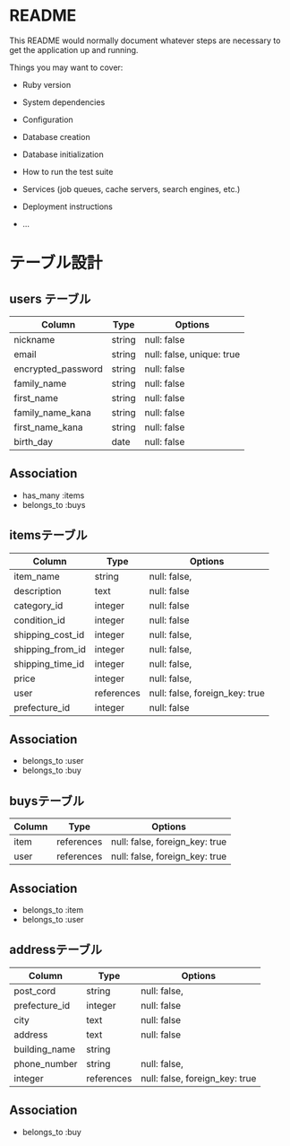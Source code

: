 # README

This README would normally document whatever steps are necessary to get the
application up and running.

Things you may want to cover:

* Ruby version

* System dependencies

* Configuration

* Database creation

* Database initialization

* How to run the test suite

* Services (job queues, cache servers, search engines, etc.)

* Deployment instructions

* ...

# テーブル設計

## users テーブル

| Column             | Type   | Options                   |
| ------------------ | ------ | ------------------------- |
| nickname           | string | null: false               |
| email              | string | null: false, unique: true |
| encrypted_password | string | null: false               |
| family_name        | string | null: false               |
| first_name         | string | null: false               |
| family_name_kana   | string | null: false               |
| first_name_kana    | string | null: false               |
| birth_day          | date   | null: false               |

## Association
- has_many :items
- belongs_to :buys

## itemsテーブル

| Column             | Type       | Options                        |
| ------------------ | ---------- | ------------------------------ |
| item_name          | string     | null: false,                   |
| description        | text       | null: false                    |
| category_id        | integer    | null: false                    |
| condition_id       | integer    | null: false                    |
| shipping_cost_id   | integer    | null: false,                   |
| shipping_from_id   | integer    | null: false,                   |
| shipping_time_id  | integer    | null: false,                   |
| price              | integer    | null: false,                   |
| user               | references | null: false, foreign_key: true |
| prefecture_id      | integer    | null: false                    |


## Association
- belongs_to :user
- belongs_to :buy

## buysテーブル
| Column             | Type       | Options                        |
| ------------------ | ---------- | ------------------------------ |
| item               | references | null: false, foreign_key: true |
| user               | references | null: false, foreign_key: true |

## Association
- belongs_to :item
- belongs_to :user

## addressテーブル
| Column             | Type       | Options                        |
| ------------------ | ---------- | ------------------------------ |
| post_cord          | string     | null: false,                   |
| prefecture_id      | integer    | null: false                    |
| city               | text       | null: false                    |
| address            | text       | null: false                    |
| building_name      | string     |                                |
| phone_number       | string     | null: false,                   |
| integer            | references | null: false, foreign_key: true |

## Association
- belongs_to :buy